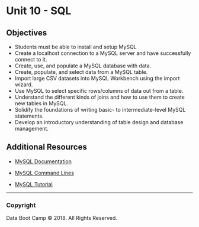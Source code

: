 # Unit 10 - SQL

## Objectives

* Students must be able to install and setup MySQL
* Create a localhost connection to a MySQL server and have successfully connect to it.
* Create, use, and populate a MySQL database with data.
* Create, populate, and select data from a MySQL table.
* Import large CSV datasets into MySQL Workbench using the import wizard.
* Use MySQL to select specific rows/columns of data out from a table.
* Understand the different kinds of joins and how to use them to create new tables in MySQL.
* Solidify the foundations of writing basic- to intermediate-level MySQL statements.
* Develop an introductory understanding of table design and database management.

## Additional Resources

* [MySQL Documentation](https://dev.mysql.com/doc/refman/5.7/en/what-is-mysql.html)

* [MySQL Command Lines](https://gist.github.com/hofmannsven/9164408)

* [MySQL Tutorial](https://dev.mysql.com/doc/refman/5.6/en/tutorial.html)

- - -

### Copyright

Data Boot Camp © 2018. All Rights Reserved.
